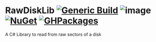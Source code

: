 RawDiskLib [![Generic Build](https://github.com/LordMike/RawDiskLib/actions/workflows/dotnet.yml/badge.svg)](https://github.com/LordMike/RawDiskLib/actions/workflows/dotnet.yml)
![image](https://user-images.githubusercontent.com/1027111/112736607-528e1480-8f54-11eb-87da-a540e8b15496.png) [![NuGet](https://img.shields.io/nuget/v/RawDiskLib.svg)](https://www.nuget.org/packages/RawDiskLib) [![GHPackages](https://img.shields.io/badge/package-alpha-green)](https://github.com/LordMike/RawDiskLib/packages/692099)
==========

A C# Library to read from raw sectors of a disk
